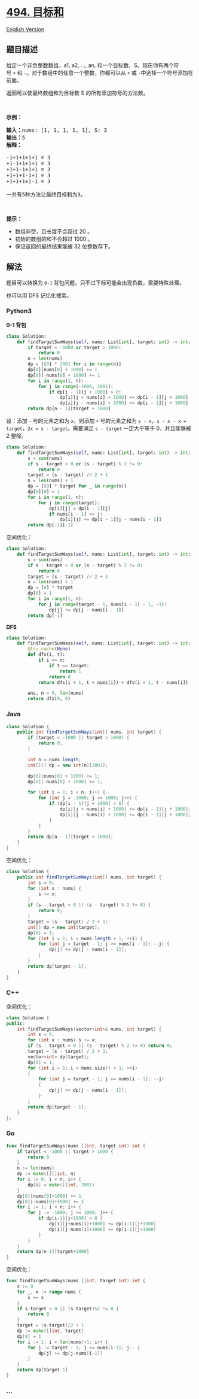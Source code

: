 # [494. 目标和](https://leetcode-cn.com/problems/target-sum)

[English Version](/solution/0400-0499/0494.Target%20Sum/README_EN.md)

## 题目描述

<!-- 这里写题目描述 -->

<p>给定一个非负整数数组，a1, a2, ..., an, 和一个目标数，S。现在你有两个符号&nbsp;<code>+</code>&nbsp;和&nbsp;<code>-</code>。对于数组中的任意一个整数，你都可以从&nbsp;<code>+</code>&nbsp;或&nbsp;<code>-</code>中选择一个符号添加在前面。</p>

<p>返回可以使最终数组和为目标数 S 的所有添加符号的方法数。</p>

<p>&nbsp;</p>

<p><strong>示例：</strong></p>

<pre><strong>输入：</strong>nums: [1, 1, 1, 1, 1], S: 3
<strong>输出：</strong>5
<strong>解释：</strong>

-1+1+1+1+1 = 3
+1-1+1+1+1 = 3
+1+1-1+1+1 = 3
+1+1+1-1+1 = 3
+1+1+1+1-1 = 3

一共有5种方法让最终目标和为3。
</pre>

<p>&nbsp;</p>

<p><strong>提示：</strong></p>

<ul>
	<li>数组非空，且长度不会超过 20 。</li>
	<li>初始的数组的和不会超过 1000 。</li>
	<li>保证返回的最终结果能被 32 位整数存下。</li>
</ul>

## 解法

<!-- 这里可写通用的实现逻辑 -->

题目可以转换为 `0-1` 背包问题，只不过下标可能会出现负数，需要特殊处理。

也可以用 DFS 记忆化搜索。

<!-- tabs:start -->

### **Python3**

**0-1 背包**

```python
class Solution:
    def findTargetSumWays(self, nums: List[int], target: int) -> int:
        if target < -1000 or target > 1000:
            return 0
        n = len(nums)
        dp = [[0] * 2001 for i in range(n)]
        dp[0][nums[0] + 1000] += 1
        dp[0][-nums[0] + 1000] += 1
        for i in range(1, n):
            for j in range(-1000, 1001):
                if dp[i - 1][j + 1000] > 0:
                    dp[i][j + nums[i] + 1000] += dp[i - 1][j + 1000]
                    dp[i][j - nums[i] + 1000] += dp[i - 1][j + 1000]
        return dp[n - 1][target + 1000]
```

设：添加 `-` 号的元素之和为 `x`，则添加 `+` 号的元素之和为 `s - x`，`s - x - x = target`，`2x = s - target`。需要满足 `s - target` 一定大于等于 0，并且能够被 2 整除。

```python
class Solution:
    def findTargetSumWays(self, nums: List[int], target: int) -> int:
        s = sum(nums)
        if s - target < 0 or (s - target) % 2 != 0:
            return 0
        target = (s - target) // 2 + 1
        n = len(nums) + 1
        dp = [[0] * target for _ in range(n)]
        dp[0][0] = 1
        for i in range(1, n):
            for j in range(target):
                dp[i][j] = dp[i - 1][j]
                if nums[i - 1] <= j:
                    dp[i][j] += dp[i - 1][j - nums[i - 1]]
        return dp[-1][-1]
```

空间优化：

```python
class Solution:
    def findTargetSumWays(self, nums: List[int], target: int) -> int:
        s = sum(nums)
        if s - target < 0 or (s - target) % 2 != 0:
            return 0
        target = (s - target) // 2 + 1
        n = len(nums) + 1
        dp = [0] * target
        dp[0] = 1
        for i in range(1, n):
            for j in range(target - 1, nums[i - 1] - 1, -1):
                dp[j] += dp[j - nums[i - 1]]
        return dp[-1]
```

**DFS**

```python
class Solution:
    def findTargetSumWays(self, nums: List[int], target: int) -> int:
        @lru_cache(None)
        def dfs(i, t):
            if i == n:
                if t == target:
                    return 1
                return 0
            return dfs(i + 1, t + nums[i]) + dfs(i + 1, t - nums[i])

        ans, n = 0, len(nums)
        return dfs(0, 0)
```

### **Java**

<!-- 这里可写当前语言的特殊实现逻辑 -->

```java
class Solution {
    public int findTargetSumWays(int[] nums, int target) {
        if (target < -1000 || target > 1000) {
            return 0;
        }

        int n = nums.length;
        int[][] dp = new int[n][2001];

        dp[0][nums[0] + 1000] += 1;
        dp[0][-nums[0] + 1000] += 1;

        for (int i = 1; i < n; i++) {
            for (int j = -1000; j <= 1000; j++) {
                if (dp[i - 1][j + 1000] > 0) {
                    dp[i][j + nums[i] + 1000] += dp[i - 1][j + 1000];
                    dp[i][j - nums[i] + 1000] += dp[i - 1][j + 1000];
                }
            }
        }
        return dp[n - 1][target + 1000];
    }
}
```

空间优化：

```java
class Solution {
    public int findTargetSumWays(int[] nums, int target) {
        int s = 0;
        for (int x : nums) {
            s += x;
        }
        if (s - target < 0 || (s - target) % 2 != 0) {
            return 0;
        }
        target = (s - target) / 2 + 1;
        int[] dp = new int[target];
        dp[0] = 1;
        for (int i = 1; i < nums.length + 1; ++i) {
            for (int j = target - 1; j >= nums[i - 1]; --j) {
                dp[j] += dp[j - nums[i - 1]];
            }
        }
        return dp[target - 1];
    }
}
```

### **C++**

空间优化：

```cpp
class Solution {
public:
    int findTargetSumWays(vector<int>& nums, int target) {
        int s = 0;
        for (int x : nums) s += x;
        if (s - target < 0 || (s - target) % 2 != 0) return 0;
        target = (s - target) / 2 + 1;
        vector<int> dp(target);
        dp[0] = 1;
        for (int i = 1; i < nums.size() + 1; ++i)
        {
            for (int j = target - 1; j >= nums[i - 1]; --j)
            {
                dp[j] += dp[j - nums[i - 1]];
            }
        }
        return dp[target - 1];
    }
};
```

### **Go**

<!-- 这里可写当前语言的特殊实现逻辑 -->

```go
func findTargetSumWays(nums []int, target int) int {
	if target < -1000 || target > 1000 {
		return 0
	}
	n := len(nums)
	dp := make([][]int, n)
	for i := 0; i < n; i++ {
		dp[i] = make([]int, 2001)
	}
	dp[0][nums[0]+1000] += 1
	dp[0][-nums[0]+1000] += 1
	for i := 1; i < n; i++ {
		for j := -1000; j <= 1000; j++ {
			if dp[i-1][j+1000] > 0 {
				dp[i][j+nums[i]+1000] += dp[i-1][j+1000]
				dp[i][j-nums[i]+1000] += dp[i-1][j+1000]
			}
		}
	}
	return dp[n-1][target+1000]
}
```

空间优化：

```go
func findTargetSumWays(nums []int, target int) int {
	s := 0
	for _, x := range nums {
		s += x
	}
	if s-target < 0 || (s-target)%2 != 0 {
		return 0
	}
	target = (s-target)/2 + 1
	dp := make([]int, target)
	dp[0] = 1
	for i := 1; i < len(nums)+1; i++ {
		for j := target - 1; j >= nums[i-1]; j-- {
			dp[j] += dp[j-nums[i-1]]
		}
	}
	return dp[target-1]
}
```

### **...**

```

```

<!-- tabs:end -->
